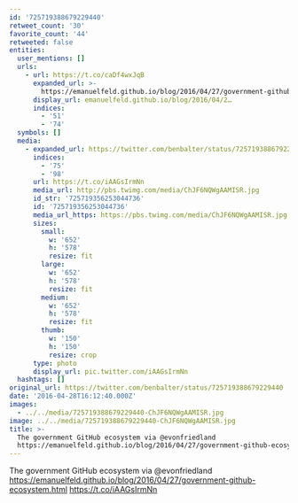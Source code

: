 ```yaml
---
id: '725719388679229440'
retweet_count: '30'
favorite_count: '44'
retweeted: false
entities:
  user_mentions: []
  urls:
    - url: https://t.co/caDf4wxJqB
      expanded_url: >-
        https://emanuelfeld.github.io/blog/2016/04/27/government-github-ecosystem.html
      display_url: emanuelfeld.github.io/blog/2016/04/2…
      indices:
        - '51'
        - '74'
  symbols: []
  media:
    - expanded_url: https://twitter.com/benbalter/status/725719388679229440/photo/1
      indices:
        - '75'
        - '98'
      url: https://t.co/iAAGsIrmNn
      media_url: http://pbs.twimg.com/media/ChJF6NQWgAAMISR.jpg
      id_str: '725719356253044736'
      id: '725719356253044736'
      media_url_https: https://pbs.twimg.com/media/ChJF6NQWgAAMISR.jpg
      sizes:
        small:
          w: '652'
          h: '578'
          resize: fit
        large:
          w: '652'
          h: '578'
          resize: fit
        medium:
          w: '652'
          h: '578'
          resize: fit
        thumb:
          w: '150'
          h: '150'
          resize: crop
      type: photo
      display_url: pic.twitter.com/iAAGsIrmNn
  hashtags: []
original_url: https://twitter.com/benbalter/status/725719388679229440
date: '2016-04-28T16:12:40.000Z'
images:
  - ../../media/725719388679229440-ChJF6NQWgAAMISR.jpg
image: ../../media/725719388679229440-ChJF6NQWgAAMISR.jpg
title: >-
  The government GitHub ecosystem via @evonfriedland
  https://emanuelfeld.github.io/blog/2016/04/27/government-github-ecosystem.html…
---
```


The government GitHub ecosystem via @evonfriedland https://emanuelfeld.github.io/blog/2016/04/27/government-github-ecosystem.html https://t.co/iAAGsIrmNn